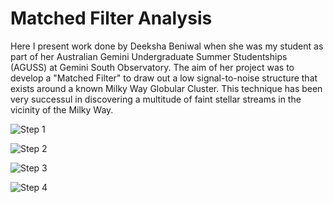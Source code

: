 # Matched Filter Analysis

Here I present work done by Deeksha Beniwal when she was my student as part of her Australian Gemini Undergraduate Summer Studentships (AGUSS) at Gemini South Observatory. The aim of her project was to develop a "Matched Filter" to draw out a low signal-to-noise structure that exists around a known Milky Way Globular Cluster. This technique has been very successul in discovering a multitude of faint stellar streams in the vicinity of the Milky Way.

![Step 1](https://clanrobin.github.io/MatchedFilter/Presentation_JustPal5_BCC.001.png)

![Step 2](https://clanrobin.github.io/MatchedFilter/Presentation_JustPal5_BCC.002.png)

![Step 3](https://clanrobin.github.io/MatchedFilter/Presentation_JustPal5_BCC.003.png)

![Step 4](https://clanrobin.github.io/MatchedFilter/Presentation_JustPal5_BCC.004.png)
